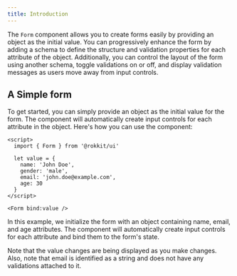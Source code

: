 ```yaml
---
title: Introduction
---
```


The `Form` component allows you to create forms easily by providing an object as the initial value. You can progressively enhance the form by adding a schema to define the structure and validation properties for each attribute of the object. Additionally, you can control the layout of the form using another schema, toggle validations on or off, and display validation messages as users move away from input controls.

## A Simple form

To get started, you can simply provide an object as the initial value for the form. The component will automatically create input controls for each attribute in the object. Here's how you can use the component:

```svelte
<script>
  import { Form } from '@rokkit/ui'

  let value = {
    name: 'John Doe',
    gender: 'male',
    email: 'john.doe@example.com',
    age: 30
  }
</script>

<Form bind:value />
```

In this example, we initialize the form with an object containing name, email, and age attributes. The component will automatically create input controls for each attribute and bind them to the form's state.

Note that the value changes are being displayed as you make changes. Also, note that email is identified as a string and does not have any validations attached to it.
